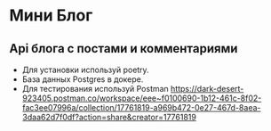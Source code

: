 # Мини Блог
## Api блога с постами и комментариями

- Для установки используй poetry.
- База данных Postgres в докере.
- Для тестирования используй Postman https://dark-desert-923405.postman.co/workspace/eee~f0100690-1b12-461c-8f02-fac3ee07996a/collection/17761819-a969b472-0e27-467d-8aea-3daa62d7f0df?action=share&creator=17761819
